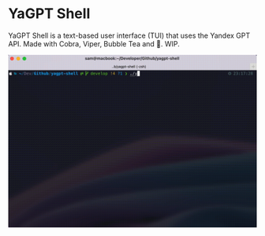 # YaGPT Shell

YaGPT Shell is a text-based user interface (TUI) that uses the Yandex GPT API. Made with Cobra, Viper, Bubble Tea and 💖. WIP.

![A gif animation of the YaGPT Shell workflow](yagpt-shell.gif)
